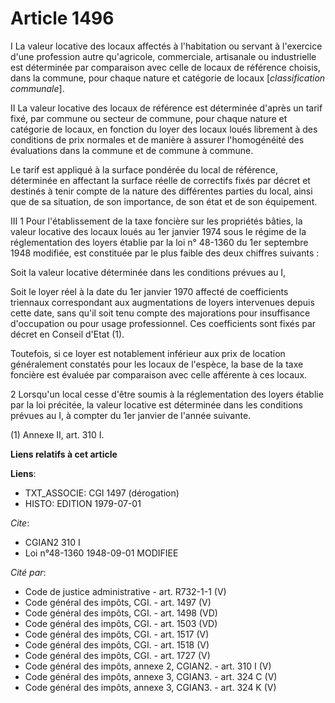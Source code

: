 # Article 1496

I  La valeur locative des locaux affectés à l'habitation ou servant à l'exercice d'une profession autre qu'agricole,
commerciale, artisanale ou industrielle est déterminée par comparaison avec celle de locaux de référence choisis, dans la
commune, pour chaque nature et catégorie de locaux [*classification communale*].

II  La valeur locative des locaux de référence est déterminée d'après un tarif fixé, par commune ou secteur de commune, pour
chaque nature et catégorie de locaux, en fonction du loyer des locaux loués librement à des conditions de prix normales et de
manière à assurer l'homogénéité des évaluations dans la commune et de commune à commune.

Le tarif est appliqué à la surface pondérée du local de référence, déterminée en affectant la surface réelle de correctifs
fixés par décret et destinés à tenir compte de la nature des différentes parties du local, ainsi que de sa situation, de son
importance, de son état et de son équipement.

III  1  Pour l'établissement de la taxe foncière sur les propriétés bâties, la valeur locative des locaux loués au 1er
janvier 1974 sous le régime de la réglementation des loyers établie par la loi n° 48-1360 du 1er septembre 1948 modifiée, est
constituée par le plus faible des deux chiffres suivants :

Soit la valeur locative déterminée dans les conditions prévues au I,

Soit le loyer réel à la date du 1er janvier 1970 affecté de coefficients triennaux correspondant aux augmentations de loyers
intervenues depuis cette date, sans qu'il soit tenu compte des majorations pour insuffisance d'occupation ou pour usage
professionnel. Ces coefficients sont fixés par décret en Conseil d'Etat (1).

Toutefois, si ce loyer est notablement inférieur aux prix de location généralement constatés pour les locaux de l'espèce, la
base de la taxe foncière est évaluée par comparaison avec celle afférente à ces locaux.

2  Lorsqu'un local cesse d'être soumis à la réglementation des loyers établie par la loi précitée, la valeur locative est
déterminée dans les conditions prévues au I, à compter du 1er janvier de l'année suivante.

(1) Annexe II, art. 310 I.

**Liens relatifs à cet article**

**Liens**:

  - TXT_ASSOCIE: CGI 1497 (dérogation)
  - HISTO: EDITION 1979-07-01

_Cite_:

  - CGIAN2 310 I
  - Loi n°48-1360 1948-09-01 MODIFIEE

_Cité par_:

  - Code de justice administrative - art. R732-1-1 (V)
  - Code général des impôts, CGI. - art. 1497 (V)
  - Code général des impôts, CGI. - art. 1498 (VD)
  - Code général des impôts, CGI. - art. 1503 (VD)
  - Code général des impôts, CGI. - art. 1517 (V)
  - Code général des impôts, CGI. - art. 1518 (V)
  - Code général des impôts, CGI. - art. 1727 (V)
  - Code général des impôts, annexe 2, CGIAN2. - art. 310 I (V)
  - Code général des impôts, annexe 3, CGIAN3. - art. 324 C (V)
  - Code général des impôts, annexe 3, CGIAN3. - art. 324 K (V)
